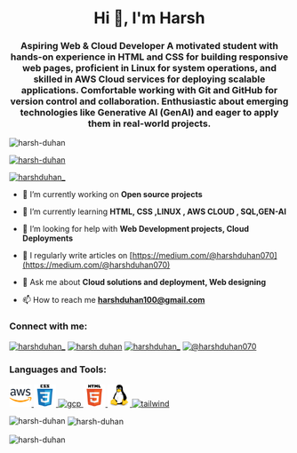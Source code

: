  <h1 align="center">Hi 👋, I'm Harsh</h1>
<h3 align="center">Aspiring Web & Cloud Developer A motivated student with hands-on experience in HTML and CSS for building responsive web pages, proficient in Linux for system operations, and skilled in AWS Cloud services for deploying scalable applications. Comfortable working with Git and GitHub for version control and collaboration. Enthusiastic about emerging technologies like Generative AI (GenAI) and eager to apply them in real-world projects.</h3>

<p align="left"> <img src="https://komarev.com/ghpvc/?username=harsh-duhan&label=Profile%20views&color=0e75b6&style=flat" alt="harsh-duhan" /> </p>

<p align="left"> <a href="https://github.com/ryo-ma/github-profile-trophy"><img src="https://github-profile-trophy.vercel.app/?username=harsh-duhan" alt="harsh-duhan" /></a> </p>

<p align="left"> <a href="https://twitter.com/harshduhan_" target="blank"><img src="https://img.shields.io/twitter/follow/harshduhan_?logo=twitter&style=for-the-badge" alt="harshduhan_" /></a> </p>

- 🔭 I’m currently working on **Open source projects**

- 🌱 I’m currently learning **HTML, CSS ,LINUX , AWS CLOUD , SQL,GEN-AI**

- 🤝 I’m looking for help with **Web Development projects, Cloud Deployments**

- 📝 I regularly write articles on [https://medium.com/@harshduhan070](https://medium.com/@harshduhan070)

- 💬 Ask me about **Cloud solutions and deployment, Web designing**

- 📫 How to reach me **harshduhan100@gmail.com**

<h3 align="left">Connect with me:</h3>
<p align="left">
<a href="https://twitter.com/harshduhan_" target="blank"><img align="center" src="https://raw.githubusercontent.com/rahuldkjain/github-profile-readme-generator/master/src/images/icons/Social/twitter.svg" alt="harshduhan_" height="30" width="40" /></a>
<a href="https://linkedin.com/in/harsh duhan" target="blank"><img align="center" src="https://raw.githubusercontent.com/rahuldkjain/github-profile-readme-generator/master/src/images/icons/Social/linked-in-alt.svg" alt="harsh duhan" height="30" width="40" /></a>
<a href="https://instagram.com/harshduhan_" target="blank"><img align="center" src="https://raw.githubusercontent.com/rahuldkjain/github-profile-readme-generator/master/src/images/icons/Social/instagram.svg" alt="harshduhan_" height="30" width="40" /></a>
<a href="https://medium.com/@harshduhan070" target="blank"><img align="center" src="https://raw.githubusercontent.com/rahuldkjain/github-profile-readme-generator/master/src/images/icons/Social/medium.svg" alt="@harshduhan070" height="30" width="40" /></a>
</p>

<h3 align="left">Languages and Tools:</h3>
<p align="left"> <a href="https://aws.amazon.com" target="_blank" rel="noreferrer"> <img src="https://raw.githubusercontent.com/devicons/devicon/master/icons/amazonwebservices/amazonwebservices-original-wordmark.svg" alt="aws" width="40" height="40"/> </a> <a href="https://www.w3schools.com/css/" target="_blank" rel="noreferrer"> <img src="https://raw.githubusercontent.com/devicons/devicon/master/icons/css3/css3-original-wordmark.svg" alt="css3" width="40" height="40"/> </a> <a href="https://cloud.google.com" target="_blank" rel="noreferrer"> <img src="https://www.vectorlogo.zone/logos/google_cloud/google_cloud-icon.svg" alt="gcp" width="40" height="40"/> </a> <a href="https://www.w3.org/html/" target="_blank" rel="noreferrer"> <img src="https://raw.githubusercontent.com/devicons/devicon/master/icons/html5/html5-original-wordmark.svg" alt="html5" width="40" height="40"/> </a> <a href="https://www.linux.org/" target="_blank" rel="noreferrer"> <img src="https://raw.githubusercontent.com/devicons/devicon/master/icons/linux/linux-original.svg" alt="linux" width="40" height="40"/> </a> <a href="https://tailwindcss.com/" target="_blank" rel="noreferrer"> <img src="https://www.vectorlogo.zone/logos/tailwindcss/tailwindcss-icon.svg" alt="tailwind" width="40" height="40"/> </a> </p>

<p><img align="left" src="https://github-readme-stats.vercel.app/api/top-langs?username=harsh-duhan&show_icons=true&locale=en&layout=compact" alt="harsh-duhan" /></p>

<p>&nbsp;<img align="center" src="https://github-readme-stats.vercel.app/api?username=harsh-duhan&show_icons=true&locale=en" alt="harsh-duhan" /></p>

<p><img align="center" src="https://github-readme-streak-stats.herokuapp.com/?user=harsh-duhan&" alt="harsh-duhan" /></p>
